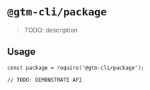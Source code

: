 # `@gtm-cli/package`

> TODO: description

## Usage

```
const package = require('@gtm-cli/package');

// TODO: DEMONSTRATE API
```
